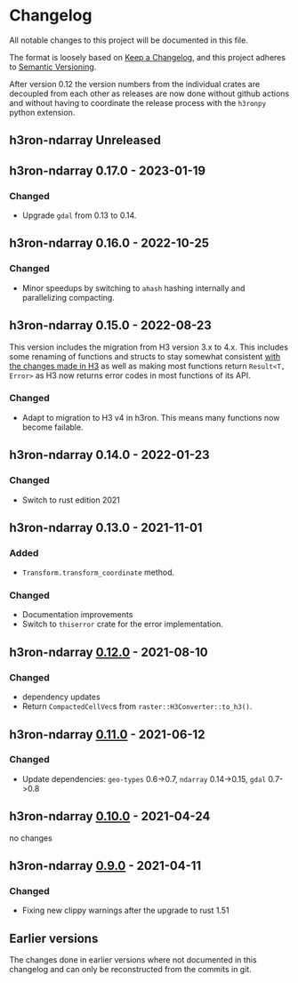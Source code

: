 # Changelog

All notable changes to this project will be documented in this file.

The format is loosely based on [Keep a Changelog](https://keepachangelog.com/en/1.0.0/), and this project adheres
to [Semantic Versioning](https://semver.org/spec/v2.0.0.html).

After version 0.12 the version numbers from the individual crates are decoupled from each other as releases are now
done without github actions and without having to coordinate the release process with the `h3ronpy`
python extension.

## h3ron-ndarray Unreleased

## h3ron-ndarray 0.17.0 - 2023-01-19
### Changed
* Upgrade `gdal` from 0.13 to 0.14.

## h3ron-ndarray 0.16.0 - 2022-10-25

### Changed

* Minor speedups by switching to `ahash` hashing internally and parallelizing compacting.

## h3ron-ndarray 0.15.0 - 2022-08-23

This version includes the migration from H3 version 3.x to 4.x. This includes some renaming of functions and
structs to stay somewhat consistent [with the changes made in H3](https://github.com/uber/h3/releases/tag/v4.0.0-rc3)
as well as making most functions return `Result<T, Error>` as H3 now returns error codes in most functions of its API.

### Changed
* Adapt to migration to H3 v4 in h3ron. This means many functions now become failable.

## h3ron-ndarray 0.14.0 - 2022-01-23
### Changed
- Switch to rust edition 2021

## h3ron-ndarray 0.13.0 - 2021-11-01
### Added
- `Transform.transform_coordinate` method.

### Changed
- Documentation improvements
- Switch to `thiserror` crate for the error implementation.

## h3ron-ndarray [0.12.0] - 2021-08-10
### Changed
- dependency updates
- Return `CompactedCellVec`s from `raster::H3Converter::to_h3()`.

## h3ron-ndarray [0.11.0] - 2021-06-12
### Changed
- Update dependencies: `geo-types` 0.6->0.7, `ndarray` 0.14->0.15, `gdal` 0.7->0.8

## h3ron-ndarray [0.10.0] - 2021-04-24
no changes

## h3ron-ndarray [0.9.0] - 2021-04-11
### Changed
- Fixing new clippy warnings after the upgrade to rust 1.51

## Earlier versions

The changes done in earlier versions where not documented in this changelog and can only be reconstructed from the
commits in git.

[0.12.0]: https://github.com/nmandery/h3ron/compare/v0.11.0...v0.12.0
[0.11.0]: https://github.com/nmandery/h3ron/compare/v0.10.0...v0.11.0
[0.10.0]: https://github.com/nmandery/h3ron/compare/v0.9.0...v0.10.0
[0.9.0]: https://github.com/nmandery/h3ron/compare/v0.8.1...v0.9.0
